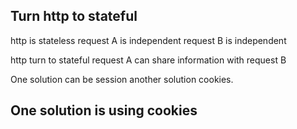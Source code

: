 ## Turn http to stateful

http is stateless
request A is independent 
request B is independent 

http turn to stateful
request A can share information with request B

One solution can be session
another solution cookies.

## One solution is using cookies





